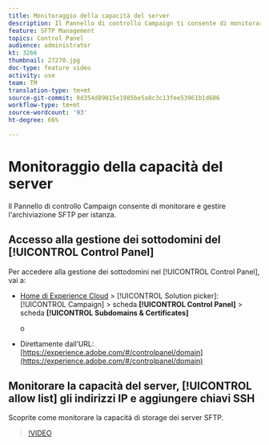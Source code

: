 ```yaml
---
title: Monitoraggio della capacità del server
description: Il Pannello di controllo Campaign ti consente di monitorare e gestire lo storage SFTP per istanza e di aggiungere indirizzi IP agli elenchi Consentiti.
feature: SFTP Management
topics: Control Panel
audience: administrator
kt: 3266
thumbnail: 27270.jpg
doc-type: feature video
activity: use
team: TM
translation-type: tm+mt
source-git-commit: 8d354d89015e1985be5a8c3c13fee53961b1d686
workflow-type: tm+mt
source-wordcount: '93'
ht-degree: 66%

---
```



# Monitoraggio della capacità del server

Il Pannello di controllo Campaign consente di monitorare e gestire l&#39;archiviazione SFTP per istanza.

## Accesso alla gestione dei sottodomini del [!UICONTROL Control Panel]

Per accedere alla gestione dei sottodomini nel [!UICONTROL Control Panel], vai a:

* [Home di Experience Cloud](https://experience.adobe.com/#/home) > [!UICONTROL Solution picker]: [!UICONTROL Campaign] > scheda **[!UICONTROL Control Panel]** > scheda **[!UICONTROL Subdomains & Certificates]**

   o
* Direttamente dall’URL: [https://experience.adobe.com/#/controlpanel/domain](https://experience.adobe.com/#/controlpanel/domain)

## Monitorare la capacità del server, [!UICONTROL allow list] gli indirizzi IP e aggiungere chiavi SSH

Scoprite come monitorare la capacità di storage dei server SFTP.

>[!VIDEO](https://video.tv.adobe.com/v/27270?quality=12)
